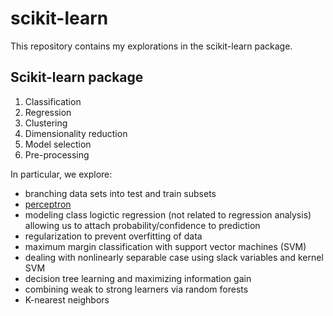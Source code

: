 scikit-learn
============

This repository contains my explorations in the scikit-learn package.

Scikit-learn package
--------------------

1. Classification  
2. Regression  
3. Clustering     
4. Dimensionality reduction    
5. Model selection    
6. Pre-processing   
  
In particular, we explore:  
* branching data sets into test and train subsets 
* [perceptron](https://github.com/FyzHsn/scikit-exploration/blob/master/Scikit_Script_Perceptron.py)     
* modeling class logictic regression (not related to regression analysis) allowing us to attach probability/confidence to prediction  
* regularization to prevent overfitting of data  
* maximum margin classification with support vector machines (SVM)    
* dealing with nonlinearly separable case using slack variables and kernel SVM  
* decision tree learning and maximizing  information gain  
* combining weak to strong learners via random forests  
* K-nearest neighbors  
